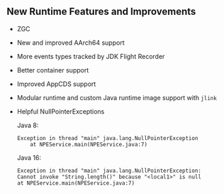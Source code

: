 ## New Runtime Features and Improvements

* ZGC
* New and improved AArch64 support
* More events types tracked by JDK Flight Recorder
* Better container support 
* Improved AppCDS support
* Modular runtime and custom Java runtime image support with `jlink`
* Helpful NullPointerExceptions

  Java 8:
  
	```
	Exception in thread "main" java.lang.NullPointerException
		at NPEService.main(NPEService.java:7)
	```

  Java 16:
  
	```
	Exception in thread "main" java.lang.NullPointerException: 
	Cannot invoke "String.length()" because "<local1>" is null
	at NPEService.main(NPEService.java:7)
	```